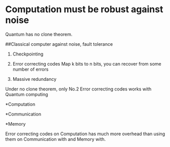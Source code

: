 # Computation must be robust against noise

Quantum has no clone theorem.

##Classical computer against noise, fault tolerance
1. Checkpointing
  
2. Error correcting codes
Map k bits to n bits, you can recover from some number of errors

3. Massive redundancy


Under no clone theorem, only No.2 Error correcting codes works with Quantum computing

*Computation

*Communication

*Memory

Error correcting codes on Computation has much more overhead than using them on Communication with and Memory with.
